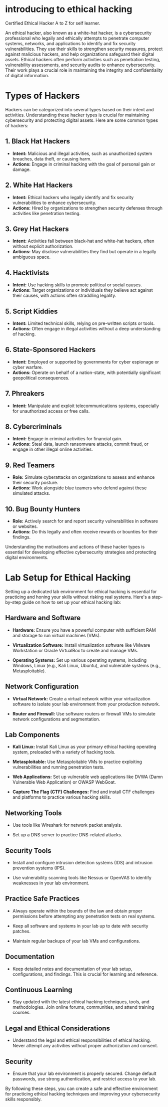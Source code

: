 # introducing to ethical hacking
Certified Ethical Hacker A to Z for self learner.

<p> An ethical hacker, also known as a white-hat hacker, is a cybersecurity professional who legally and ethically attempts to penetrate computer systems, networks, and applications to identify and fix security vulnerabilities. They use their skills to strengthen security measures, protect against malicious hackers, and help organizations safeguard their digital assets. Ethical hackers often perform activities such as penetration testing, vulnerability assessments, and security audits to enhance cybersecurity. Their work plays a crucial role in maintaining the integrity and confidentiality of digital information. </p>


# Types of Hackers

Hackers can be categorized into several types based on their intent and activities. Understanding these hacker types is crucial for maintaining cybersecurity and protecting digital assets. Here are some common types of hackers:

## 1. Black Hat Hackers
- **Intent:** Malicious and illegal activities, such as unauthorized system breaches, data theft, or causing harm.
- **Actions:** Engage in criminal hacking with the goal of personal gain or damage.

## 2. White Hat Hackers
- **Intent:** Ethical hackers who legally identify and fix security vulnerabilities to enhance cybersecurity.
- **Actions:** Hired by organizations to strengthen security defenses through activities like penetration testing.

## 3. Grey Hat Hackers
- **Intent:** Activities fall between black-hat and white-hat hackers, often without explicit authorization.
- **Actions:** May disclose vulnerabilities they find but operate in a legally ambiguous space.

## 4. Hacktivists
- **Intent:** Use hacking skills to promote political or social causes.
- **Actions:** Target organizations or individuals they believe act against their causes, with actions often straddling legality.

## 5. Script Kiddies
- **Intent:** Limited technical skills, relying on pre-written scripts or tools.
- **Actions:** Often engage in illegal activities without a deep understanding of hacking.

## 6. State-Sponsored Hackers
- **Intent:** Employed or supported by governments for cyber espionage or cyber warfare.
- **Actions:** Operate on behalf of a nation-state, with potentially significant geopolitical consequences.

## 7. Phreakers
- **Intent:** Manipulate and exploit telecommunications systems, especially for unauthorized access or free calls.

## 8. Cybercriminals
- **Intent:** Engage in criminal activities for financial gain.
- **Actions:** Steal data, launch ransomware attacks, commit fraud, or engage in other illegal online activities.

## 9. Red Teamers
- **Role:** Simulate cyberattacks on organizations to assess and enhance their security posture.
- **Actions:** Work alongside blue teamers who defend against these simulated attacks.

## 10. Bug Bounty Hunters
- **Role:** Actively search for and report security vulnerabilities in software or websites.
- **Actions:** Do this legally and often receive rewards or bounties for their findings.

Understanding the motivations and actions of these hacker types is essential for developing effective cybersecurity strategies and protecting digital environments.


# Lab Setup for Ethical Hacking

Setting up a dedicated lab environment for ethical hacking is essential for practicing and honing your skills without risking real systems. Here's a step-by-step guide on how to set up your ethical hacking lab:

## Hardware and Software

- **Hardware:** Ensure you have a powerful computer with sufficient RAM and storage to run virtual machines (VMs).

- **Virtualization Software:** Install virtualization software like VMware Workstation or Oracle VirtualBox to create and manage VMs.

- **Operating Systems:** Set up various operating systems, including Windows, Linux (e.g., Kali Linux, Ubuntu), and vulnerable systems (e.g., Metasploitable).

## Network Configuration

- **Virtual Network:** Create a virtual network within your virtualization software to isolate your lab environment from your production network.

- **Router and Firewall:** Use software routers or firewall VMs to simulate network configurations and segmentation.

## Lab Components

- **Kali Linux:** Install Kali Linux as your primary ethical hacking operating system, preloaded with a variety of hacking tools.

- **Metasploitable:** Use Metasploitable VMs to practice exploiting vulnerabilities and running penetration tests.

- **Web Applications:** Set up vulnerable web applications like DVWA (Damn Vulnerable Web Application) or OWASP WebGoat.

- **Capture The Flag (CTF) Challenges:** Find and install CTF challenges and platforms to practice various hacking skills.

## Networking Tools

- Use tools like Wireshark for network packet analysis.

- Set up a DNS server to practice DNS-related attacks.

## Security Tools

- Install and configure intrusion detection systems (IDS) and intrusion prevention systems (IPS).

- Use vulnerability scanning tools like Nessus or OpenVAS to identify weaknesses in your lab environment.

## Practice Safe Practices

- Always operate within the bounds of the law and obtain proper permissions before attempting any penetration tests on real systems.

- Keep all software and systems in your lab up to date with security patches.

- Maintain regular backups of your lab VMs and configurations.

## Documentation

- Keep detailed notes and documentation of your lab setup, configurations, and findings. This is crucial for learning and reference.

## Continuous Learning

- Stay updated with the latest ethical hacking techniques, tools, and methodologies. Join online forums, communities, and attend training courses.

## Legal and Ethical Considerations

- Understand the legal and ethical responsibilities of ethical hacking. Never attempt any activities without proper authorization and consent.

## Security

- Ensure that your lab environment is properly secured. Change default passwords, use strong authentication, and restrict access to your lab.

By following these steps, you can create a safe and effective environment for practicing ethical hacking techniques and improving your cybersecurity skills responsibly.
